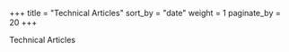 +++
title = "Technical Articles"
sort_by = "date"
weight = 1
paginate_by = 20
+++

Technical Articles